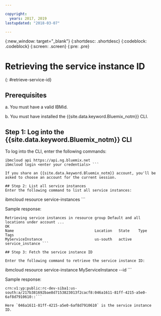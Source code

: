 ```yaml
---

copyright:
  years: 2017, 2019
lastupdated: "2018-03-07"

---
```


<!-- Attribute definitions -->
{:new_window: target="_blank"}
{:shortdesc: .shortdesc}
{:codeblock: .codeblock}
{:screen: .screen}
{:pre: .pre}

# Retrieving the service instance ID
{: #retrieve-service-id}

## Prerequisites

a. You must have a valid IBMid.

b. You must have installed the {{site.data.keyword.Bluemix_notm}} CLI.

## Step 1: Log into the {{site.data.keyword.Bluemix_notm}} CLI

To log into the CLI, enter the following commands:
```
ibmcloud api https://api.ng.bluemix.net
ibmcloud login <enter your credentials> ```

If you share an {{site.data.keyword.Bluemix_notm}} account, you'll be asked to choose an account for the current session.

## Step 2: List all service instances
Enter the following command to list all service instances:

```
ibmcloud resource service-instances ```

Sample response:
```
Retrieving service instances in resource group Default and all locations under account ...
OK
Name                                     Location   State    Type              Tags
MyServiceInstance                        us-south   active   service_instance ```

## Step 3: Fetch the service instance ID

Enter the following command to retrieve the service instance ID:
```
ibmcloud resource service-instance MyServiceInstance --id ```

Sample response:
```
crn:v1:yp:public:rc-dev-siba1:us-south:a/217b381692bae8d7153823013f2cacf8:046a1611-81ff-4215-a5e0-6af8d7910610::```

Here `046a1611-81ff-4215-a5e0-6af8d7910610` is the service instance ID.
